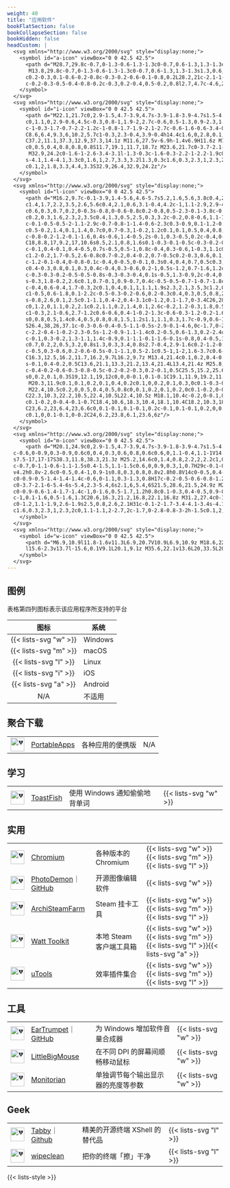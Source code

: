 ```yaml
---
weight: 40
title: "应用软件"
bookFlatSection: false
bookCollapseSection: false
bookHidden: false
headCustom: |
  <svg xmlns="http://www.w3.org/2000/svg" style="display:none;">
    <symbol id="a-icon" viewBox="0 0 42.5 42.5">
      <path d="M28.7,29.8c-0.7,0-1.3-0.6-1.3-1.3c0-0.7,0.6-1.3,1.3-1.3c0.7,0,1.3,0.6,1.3,1.3C30.1,29.2,29.5,29.8,28.7,29.8
       M13.8,29.8c-0.7,0-1.3-0.6-1.3-1.3c0-0.7,0.6-1.3,1.3-1.3s1.3,0.6,1.3,1.3C15.2,29.2,14.5,29.8,13.8,29.8 M29.2,21.6l2.7-4.7
      c0.2-0.3,0.1-0.6-0.2-0.8c-0.3-0.2-0.6-0.1-0.8,0.2L28.2,21c-2.1-1-4.4-1.5-6.9-1.5S16.5,20,14.4,21l-2.7-4.7
      c-0.2-0.3-0.5-0.4-0.8-0.2c-0.3,0.2-0.4,0.5-0.2,0.8l2.7,4.7c-4.6,2.5-7.8,7.2-8.3,12.7h32.4C37,28.8,33.8,24.2,29.2,21.6"/>
    </symbol>
  </svg>
  <svg xmlns="http://www.w3.org/2000/svg" style="display:none;">
    <symbol id="i-icon" viewBox="0 0 42.5 42.5">
      <path d="M22.1,21.7c0,2.9-1.5,4.7-3.9,4.7s-3.9-1.8-3.9-4.7s1.5-4.7,3.9-4.7S22.1,18.8,22.1,21.7z M37.3,14.1v14.4
      c0,1.1,0,2.9-0.6,4.5c-0.3,0.8-1,1.9-2,2.7c-0.6,0.5-1.3,0.9-2.3,1.2s-2.3,0.4-3.9,0.4H14.1c-1.6,0-2.8-0.1-3.9-0.4
      c-1-0.3-1.7-0.7-2.2-1.2c-1-0.8-1.7-1.9-2.1-2.7c-0.6-1.6-0.6-3.4-0.6-4.5V14.1c0-1.1,0-2.9,0.6-4.5c0.3-0.8,1-1.9,2.1-2.7
      C8.6,6.4,9.3,6,10.2,5.7c1-0.3,2.3-0.4,3.9-0.4h14.4c1.6,0,2.8,0.1,3.9,0.4c1,0.3,1.7,0.7,2.3,1.2c1,0.8,1.7,1.9,2,2.7
      C37.2,11.1,37.3,12.9,37.3,14.1z M11.6,27.5v-6.9h-1.4v6.9H11.6z M11.7,18.7c0-0.5-0.4-0.8-0.8-0.8c-0.4,0-0.8,0.4-0.8,0.8
      c0,0.5,0.4,0.8,0.8,0.8S11.7,19.1,11.7,18.7z M23.6,21.7c0-3.7-2.1-6-5.4-6s-5.4,2.3-5.4,6s2.1,6,5.4,6S23.6,25.4,23.6,21.7z
       M32.9,24.2c0-1.6-1-2.6-3.4-3.1l-1.3-0.3c-1.6-0.3-2.2-1-2.2-1.9c0-1.2,1.1-1.9,2.6-1.9s2.5,0.8,2.6,2h1.5c-0.1-2-1.7-3.4-4.1-3.4
      s-4.1,1.4-4.1,3.3c0,1.6,1,2.7,3.3,3.2l1.3,0.3c1.6,0.3,2.3,1,2.3,2c0,1.2-1.1,2-2.7,2c-1.7,0-2.8-0.8-3-2h-1.5
      c0.1,2,1.8,3.3,4.4,3.3S32.9,26.4,32.9,24.2z"/>
    </symbol>
  </svg>
  <svg xmlns="http://www.w3.org/2000/svg" style="display:none;">
    <symbol id="l-icon" viewBox="0 0 42.5 42.5">
      <path d="M16.2,9.7c-0.1-3.9,1.4-5.6,4.6-5.7s5.2,1.6,5.6,3.8c0.4,2.2,0.2,5.1,1,6.6s1.3,2.7,2.7,4.4
      c1.4,1.7,2.2,3.5,2.6,5.6c0.4,2.1,0.6,3.1-0.4,4.2c-1,1.1-2.9,2.9-4.3,0.9c-0.7-1-0.8-2.3,0.4-2.5c0.7-0.2,1.3-0.1,1.8,0.2
      c0.6,0.3,0.7,0.2,0-0.3s-0.8,0-0.6-0.8c0.2-0.8,0.5-2.3-0.1-3.8c-0.3-0.7-1.3-2.7-2.2-3.2c-0.1,0-0.3-0.1-0.2,0.1
      c0.2,0.3,1.6,2.3,2,3.5c0.4,1.3,0.5,2.5,0.3,3.2c-0.2,0.8-0.6,1.1-1,1.1s-0.8,0.2-0.8-0.8s0.1-2.6-0.4-3.9s-1.2-2.2-1.4-2.7
      c-0.1-0.5-0.5-2-1.1-2.9c-0.7-0.8-1-1.4-0.6-2.3c0.3-0.9,0.1-1.2-0.6-1.4s-1.6-0.5-1.8-1c-0.2-0.5-0.1-1.4,0.4-1.6
      c0.5-0.2,1.4,0.1,1.4,0.7c0,0.7-0.3,1-0.2,1.2c0.1,0.1,0.5,0.4,0.8,0.1c0.2-0.3,0.3-1.1,0.1-1.8C24,9.9,23.9,9.3,23,9.2
      c-0.8-0.2-1.2-0.1-1.6,0.4s-0.6,1.4-0.5,2s-0.1,0.3-0.5,0.2c-0.4,0-0.3-0.1-0.7,0c-0.4,0-0.3-0.2-0.3-0.7c0-0.4-0.1-1.3-0.7-1.7
      C18,8.8,17,9.2,17,10.6s0.5,2.1,0.8,1.6s0.1-0.3-0.1-0.5c-0.3-0.2-0.5-1.2-0.2-1.5s0.7-0.3,0.9-0.1c0.2,0.2,0.5,0.8,0.5,1.1
      c-0.1,0.4-0.1,0.4-0.5,0.7s-0.5,0.5-1,0.8c-0.4,0.3-0.6,1-0.3,1.1c0.3,0.2,0.4,0.1,0.7,0.6c0.3,0.4,0.8,0.6,2,0.4
      c1.2-0.2,1.7-0.5,2.6-0.8c0.7-0.2,0.4-0.2,0.7-0.5c0.2-0.3,0.6,0.1,0.3,0.3c-0.3,0.2-1.1,0.5-1.7,0.7s-1.2,0.8-2.4,0.7
      c-1.2-0.1-0.4,0-0.8-0.1c-0.4,0-0.5,0-0.1,0.3s0.4,0.4,0.7,0.5c0.3,0.1,0.8,0.1,1.4-0.1c0.5-0.2,1.9-0.8,2.4-1.1
      c0.4-0.3,0.8,0.1,0.3,0.4c-0.4,0.3-0.6,0.2-1,0.5s-1.2,0.7-1.6,1.2c-0.5,0.5-0.6,0.5-1.2,0.5s-1-0.6-1.2-0.9
      c-0.3-0.3-0.2-0.5-0.5-0.8s-0.3-0.3-0.4,0.1s-0.5,1.3-0.9,2c-0.4,0.6-0.4,1.4-0.3,2s-0.1,0.6-0.5,1.2s-1.2,2.5-1.3,3.1
      s-0.3,1.8-0.2,2.6c0.1,0.7-0.1,0.9-0.7,0.4c-0.5-0.5-0.7-1-0.7-1.8c0-0.6,0.1-1,0.2-1.3c0.1-0.2,0-0.4-0.2-0.1
      c-0.4,0.6-0.4,1.7-0.3,2c0.1,0.4,0.1,1,1.1,1.9s2.3,2.1,3.5,3c1.2,0.8,1.6,1.9-0.1,2.6c1.1,1.4,1.6,2.2,1.2,3.1
      c1-0.5,0.6-1.8,0.1-2.2c-0.5-0.3-0.2-0.6,0.2-0.3c0.4,0.3,0.5,0.8,2.1,0.7c1.6,0,3.3-0.2,4.2-1.6c0.9-1.4,1.1-0.2,0.9,0.6
      s-0.8,2.6,0.1,2.5c0.1-1.1,0.4-2,0.4-3.1c0-1.2,0.1-1.7,0-3.4C26,28.1,26.7,28,27.4,28c0.7,0,0.5,0.5,0,0.4c-0.5,0-0.9,0.1-1,1.3
      c0,1.2,0,1.1,0.2,2.1c0.2,1.1,0.2,1.4,0.1,2.6c-0.2,1.2-0.3,1.8,0.5,2.5s2,0.5,2.6,0.1c0.6-0.5,1.8-1.5,2.8-1.9
      c1-0.3,2.1-0.6,2.7-1.2c0.6-0.6,0.4-1-0.2-1.3c-0.6-0.3-1.2-0.2-1.6-0.7c-0.5-0.5-0.7-1.7-0.5-2.3c0.2-0.6,0.4-0.3,0.4,0.1
      s0,0.8,0.5,1.4c0.4,0.5,0.8,0.8,1.5,1.2s1.1,1.1,0.3,1.7c-0.9,0.6-1.4,0.9-2.1,1.2c-0.7,0.3-1.9,1-2.6,1.7s-1.1,1.4-2.5,1.4
      S26.4,38,26,37.1c-0.3-0.6-0.4-0.5-1.1-0.5s-2.9-0.1-4.6,0c-1.7,0-2.3,0.3-3.1,0.9c-0.8,0.6-1.1,1.1-2.5,0.6c-1.5-0.5-2.2-1-4.4-1.5
      c-2.2-0.4-1-0.2-2.3-0.5s-1.2-0.9-1.1-1.4c0.2-0.5,0.6-1.3,0.2-2.4c-0.4-1.1-0.2-2.2,0.8-2.2s2,0.2,2.4-1.1c0.4-1.3,0.5-0.3,0.4,0.1
      c-0.1,0.3-0.2,1.3-1.1,1.4c-0.9,0.1-1.1-0.1-1.6-0.1s-0.8,0.4-0.5,1s0.6,1.3,0.6,1.8C8,33.7,8,33.9,7.6,34.5C7.2,35,7.3,35.3,8,35.4
      c0.7,0.2,2,0.5,3.2,0.8s1.3,0.3,3.4,0.8s2.7-0.4,2.9-1.6c0.2-1.2-0.6-2.3-1.4-3.4c-0.7-1.1-1.6-2.4-2.5-3.6c-1-1.2-1.6-1.3-2-1
      c-0.5,0.3-0.6,0.2-0.6-0.5s-0.1-1.1,0.5-2.1c0.5-1,1-2,1.6-3.7c0.6-1.6,1.1-2,2.1-3.4s0.5-0.9,1.2-1.8c0.7-1,0.5-0.8,0.4-2.3
      C16.3,12.5,16.2,11.7,16.2,9.7L16.2,9.7z M13.4,21.4c0.1,0.2,0.4-0.2,0.6-0.4c0.2-0.2,0.3-0.4,0.2-0.7c0-0.1-0.2-0.1-0.3,0
      s-0.1,0.4-0.2,0.5C13.6,21.1,13.3,21.2,13.4,21.4L13.4,21.4z M25.8,15.4c0.3,0.3,0.5,0.5,0.7,0.1s0.2-0.5-0.2-0.7
      c-0.4-0.2-0.6-0.3-0.8-0.5c-0.2-0.2-0.3,0.2-0.1,0.5C25.5,15.2,25.6,15.3,25.8,15.4L25.8,15.4z M19.3,11.8c-0.2,0-0.5,0-0.6,0.1
      s0,0.2,0.1,0.3S19,12.1,19,12c0,0,0-0.1,0.1-0.1C19.1,11.9,19.2,11.9,19.3,11.8C19.4,11.9,19.3,11.8,19.3,11.8L19.3,11.8z
       M20.3,11.9c0.1,0.1,0.2,0.1,0.4,0.2c0.1,0,0.2,0.1,0.3,0c0.1-0.3-0.3-0.2-0.5-0.2C20.4,11.8,20.3,11.8,20.3,11.9L20.3,11.9z
       M22.4,10.5c0.2,0,0.5,0.4,0.5,0.8c0,0.1,0.2,0.1,0.2,0c0.1-0.2,0-0.3,0-0.5s-0.2-0.3-0.4-0.4c-0.1-0.1-0.2-0.1-0.4-0.1
      C22.3,10.3,22.2,10.5,22.4,10.5L22.4,10.5z M18.1,10.4c-0.2,0-0.1,0.2-0.1,0.3c0.2,0.1,0.3,0.5,0.3,0.7c0,0.1,0.1,0.1,0.2,0
      c0.1-0.2,0-0.4-0.1-0.7C18.4,10.6,18.3,10.4,18.1,10.4C18.2,10.3,18.2,10.4,18.1,10.4L18.1,10.4z M23.6,6c-0.2-0.1-0.5-0.2-0.5,0
      C23,6.2,23,6.4,23,6.6c0,0.1-0.1,0.1-0.1,0.2c-0.1,0.1-0.1,0.2,0,0.2c0.2,0.2,0.5-0.2,0.7-0.3c0.2-0.1,0.4,0,0.6-0.1
      c0.1,0,0.1-0.1,0-0.2C24,6.2,23.8,6.1,23.6,6z"/>
    </symbol>
  </svg>
  <svg xmlns="http://www.w3.org/2000/svg" style="display:none;">
    <symbol id="m-icon" viewBox="0 0 42.5 42.5">
      <path d="M20.1,24.9c0,2.9-1.5,4.7-3.9,4.7s-3.9-1.8-3.9-4.7s1.5-4.7,3.9-4.7S20.1,22,20.1,24.9z M23.4,14.8l-1,0.1
  c-0.6,0-0.9,0.3-0.9,0.6c0,0.4,0.3,0.6,0.8,0.6c0.6,0,1.1-0.4,1.1-1V14.8z M38.3,21.3c0,9.5-7.5,17-17,17s-17-7.5-17-17
  s7.5-17,17-17S38.3,11.8,38.3,21.3z M25.2,14.6c0,1.4,0.8,2.2,2,2.2c1,0,1.7-0.6,1.8-1.4h-0.8c-0.1,0.5-0.5,0.7-1,0.7
  c-0.7,0-1.1-0.6-1.1-1.5s0.4-1.5,1.1-1.5c0.6,0,0.9,0.3,1,0.7H29c-0.1-0.8-0.8-1.4-1.8-1.4C26,12.4,25.2,13.2,25.2,14.6z M13.8,12.5
  v4.2h0.8v-2.6c0-0.5,0.4-1,0.9-1s0.8,0.3,0.8,0.8v2.8h0.8V14c0-0.5,0.4-0.9,0.9-0.9s0.8,0.3,0.8,0.9v2.7h0.8v-2.9
  c0-0.9-0.5-1.4-1.4-1.4c-0.6,0-1.1,0.3-1.3,0.8H17c-0.2-0.5-0.6-0.8-1.2-0.8c-0.6,0-1,0.3-1.2,0.8h-0.1v-0.7L13.8,12.5z M21.5,24.9
  c0-3.7-2.1-6-5.4-6s-5.4,2.3-5.4,6s2.1,6,5.4,6S21.5,28.6,21.5,24.9z M22.1,16.8c0.6,0,1-0.2,1.3-0.7h0.1v0.6h0.8v-2.9
  c0-0.9-0.6-1.4-1.7-1.4c-1,0-1.6,0.5-1.7,1.2h0.8c0.1-0.3,0.4-0.5,0.9-0.5c0.6,0,0.9,0.3,0.9,0.7v0.4l-1.1,0.1
  c-1,0.1-1.6,0.5-1.6,1.3C20.6,16.3,21.2,16.8,22.1,16.8z M31.2,27.4c0-1.7-1-2.6-3.4-3.1L26.6,24c-1.6-0.3-2.2-1-2.2-1.9
  c0-1.2,1.1-1.9,2.6-1.9s2.5,0.8,2.6,2.1H31c-0.1-2-1.7-3.4-4.1-3.4s-4.1,1.4-4.1,3.3c0,1.7,1,2.7,3.3,3.2l1.3,0.3
  c1.6,0.3,2.3,1,2.3,2c0,1.1-1.1,2-2.7,2c-1.7,0-2.8-0.8-3-2h-1.5c0.1,2,1.8,3.3,4.4,3.3C29.5,30.9,31.2,29.5,31.2,27.4z"/>
    </symbol>
  </svg>
  <svg xmlns="http://www.w3.org/2000/svg" style="display:none;">
    <symbol id="w-icon" viewBox="0 0 42.5 42.5">
      <path d="M6.9,10.9l11.8-1.6v11.3L6.9,20.7V10.9L6.9,10.9z M18.6,22v11.4L6.9,31.7v-9.8L18.6,22L18.6,22z M20.1,9.1
      l15.6-2.3v13.7l-15.6,0.1V9.1L20.1,9.1z M35.6,22.1v13.6L20,33.5L20,22L35.6,22.1z"/>
    </symbol>
  </svg>
---
```




## 图例

表格第四列图标表示该应用程序所支持的平台

| 图标 | 系统 |
| :----: | ---- |
| {{< lists-svg "w" >}} | Windows |
| {{< lists-svg "m" >}} | macOS |
| {{< lists-svg "l" >}} | Linux |
| {{< lists-svg "i" >}} | iOS |
| {{< lists-svg "a" >}} | Android |
| N/A | 不适用 |

## 聚合下载

|  |  |  |  |
| :----: | ---- | ---- | ---- |
| <img loading="lazy" width="32px" alt="💔" src="https://portableapps.com/favicon.ico"> | [PortableApps](https://portableapps.com/) | 各种应用的便携版 | N/A |

## 学习

|  |  |  |  |
| :----: | ---- | ---- | ---- |
| <img loading="lazy" width="32px" alt="💔" src="https://pages.github.com/favicon.ico"> | [ToastFish](https://github.com/Uahh/ToastFish) | 使用 Windows 通知偷偷地背单词 | {{< lists-svg "w" >}} |

## 实用

|  |  |  |  |
| :----: | ---- | ---- | ---- |
| <img loading="lazy" width="32px" alt="💔" src="https://chromium.woolyss.com/favicon.ico"> | [Chromium](https://chromium.woolyss.com/) | 各种版本的 Chromium | {{< lists-svg "w" >}}{{< lists-svg "m" >}}{{< lists-svg "l" >}} |
| <img loading="lazy" width="32px" alt="💔" src="https://photodemon.org/favicon.png"> | [PhotoDemon](https://photodemon.org/)<span class="oldline">｜</span>[GitHub](https://github.com/tannerhelland/PhotoDemon) | 开源图像编辑软件 | {{< lists-svg "w" >}} |
| <img loading="lazy" width="32px" alt="💔" src="https://pages.github.com/favicon.ico"> | [ArchiSteamFarm](https://github.com/JustArchiNET/ArchiSteamFarm/) | Steam 挂卡工具 | {{< lists-svg "w" >}}{{< lists-svg "m" >}}{{< lists-svg "l" >}} |
| <img loading="lazy" width="32px" alt="💔" src="https://steampp.net/favicon.ico"> | [Watt Toolkit](https://steampp.net/) | 本地 Steam 客户端工具箱 | {{< lists-svg "w" >}}{{< lists-svg "m" >}}{{< lists-svg "l" >}}{{< lists-svg "a" >}} |
| <img loading="lazy" width="32px" alt="💔" src="https://u.tools/favicon.ico"> | [uTools](https://u.tools/) | 效率插件集合 | {{< lists-svg "w" >}}{{< lists-svg "m" >}}{{< lists-svg "l" >}} |


## 工具

|  |  |  |  |
| :----: | ---- | ---- | ---- |
| <img loading="lazy" width="32px" alt="💔" src="https://pages.github.com/favicon.ico"> | [EarTrumpet](https://eartrumpet.app/)<span class="oldline">｜</span>[GitHub](https://github.com/File-New-Project/EarTrumpet) | 为 Windows 增加软件音量合成器 | {{< lists-svg "w" >}} |
| <img loading="lazy" width="32px" alt="💔" src="https://pages.github.com/favicon.ico"> | [LittleBigMouse](https://github.com/mgth/LittleBigMouse) | 在不同 DPI 的屏幕间顺畅移动鼠标 | {{< lists-svg "w" >}} |
| <img loading="lazy" width="32px" alt="💔" src="https://pages.github.com/favicon.ico"> | [Monitorian](https://github.com/emoacht/Monitorian) | 单独调节每个输出显示器的亮度等参数 | {{< lists-svg "w" >}} |

## Geek

|  |  |  |  |
| :----: | ---- | ---- | ---- |
| <img loading="lazy" width="32px" alt="💔" src="https://tabby.sh/41c0b2191a91f83bee77.png"> | [Tabby](https://tabby.sh/)<span class="oldline">｜</span>[Github](https://github.com/Eugeny/tabby/) | 精美的开源终端 XShell 的替代品 | {{< lists-svg "l" >}} |
| <img loading="lazy" width="32px" alt="💔" src="https://pages.github.com/favicon.ico"> | [wipeclean](https://github.com/JeanJouliaCode/wipeClean) | 把你的终端「擦」干净 | {{< lists-svg "l" >}} |

{{< lists-style >}}